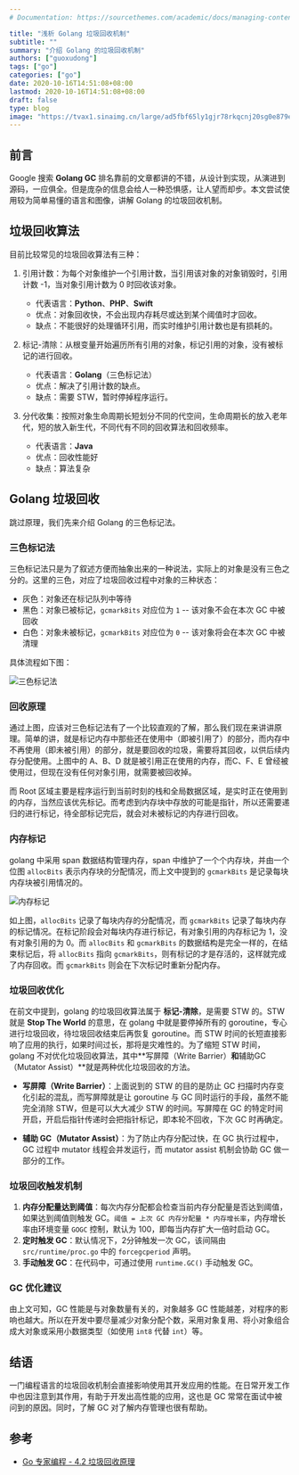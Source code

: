 ```yaml
---
# Documentation: https://sourcethemes.com/academic/docs/managing-content/

title: "浅析 Golang 垃圾回收机制"
subtitle: ""
summary: "介绍 Golang 的垃圾回收机制"
authors: ["guoxudong"]
tags: ["go"]
categories: ["go"]
date: 2020-10-16T14:51:08+08:00
lastmod: 2020-10-16T14:51:08+08:00
draft: false
type: blog
image: "https://tvax1.sinaimg.cn/large/ad5fbf65ly1gjr78rkqcnj20sg0e879e.jpg"
---
```

## 前言

Google 搜索 **Golang GC** 排名靠前的文章都讲的不错，从设计到实现，从演进到源码，一应俱全。但是庞杂的信息会给人一种恐惧感，让人望而却步。本文尝试使用较为简单易懂的语言和图像，讲解 Golang 的垃圾回收机制。

## 垃圾回收算法

目前比较常见的垃圾回收算法有三种：

1. 引用计数：为每个对象维护一个引用计数，当引用该对象的对象销毁时，引用计数 -1，当对象引用计数为 0 时回收该对象。
    * 代表语言：**Python**、**PHP**、**Swift**
    * 优点：对象回收快，不会出现内存耗尽或达到某个阈值时才回收。
    * 缺点：不能很好的处理循环引用，而实时维护引用计数也是有损耗的。

2. 标记-清除：从根变量开始遍历所有引用的对象，标记引用的对象，没有被标记的进行回收。
    * 代表语言：**Golang**（三色标记法）
    * 优点：解决了引用计数的缺点。
    * 缺点：需要 STW，暂时停掉程序运行。

3. 分代收集：按照对象生命周期长短划分不同的代空间，生命周期长的放入老年代，短的放入新生代，不同代有不同的回收算法和回收频率。
    * 代表语言：**Java**
    * 优点：回收性能好
    * 缺点：算法复杂

## Golang 垃圾回收

跳过原理，我们先来介绍 Golang 的三色标记法。

### 三色标记法

三色标记法只是为了叙述方便而抽象出来的一种说法，实际上的对象是没有三色之分的。这里的三色，对应了垃圾回收过程中对象的三种状态：

* 灰色：对象还在标记队列中等待
* 黑色：对象已被标记，`gcmarkBits` 对应位为 `1` -- 该对象不会在本次 GC 中被回收
* 白色：对象未被标记，`gcmarkBits` 对应位为 `0` -- 该对象将会在本次 GC 中被清理

具体流程如下图：

![三色标记法](https://tva2.sinaimg.cn/large/ad5fbf65ly1gjr5wkuzduj20mr0ra15z.jpg)

### 回收原理

通过上图，应该对三色标记法有了一个比较直观的了解，那么我们现在来讲讲原理。简单的讲，就是标记内存中那些还在使用中（即被引用了）的部分，而内存中不再使用（即未被引用）的部分，就是要回收的垃圾，需要将其回收，以供后续内存分配使用。上图中的 A、B、D 就是被引用正在使用的内存，而C、F、E 曾经被使用过，但现在没有任何对象引用，就需要被回收掉。

而 Root 区域主要是程序运行到当前时刻的栈和全局数据区域，是实时正在使用到的内存，当然应该优先标记。而考虑到内存块中存放的可能是指针，所以还需要递归的进行标记，待全部标记完后，就会对未被标记的内存进行回收。

### 内存标记

golang 中采用 span 数据结构管理内存，span 中维护了一个个内存块，并由一个位图 `allocBits` 表示内存块的分配情况，而上文中提到的 `gcmarkBits` 是记录每块内存块被引用情况的。

![内存标记](https://tvax4.sinaimg.cn/large/ad5fbf65ly1gjr43y6br8j20mr07aq50.jpg)

如上图，`allocBits` 记录了每块内存的分配情况，而 `gcmarkBits` 记录了每块内存的标记情况。在标记阶段会对每块内存进行标记，有对象引用的内存标记为 1，没有对象引用的为 0。而 `allocBits` 和 `gcmarkBits` 的数据结构是完全一样的，在结束标记后，将 `allocBits` 指向 `gcmarkBits`，则有标记的才是存活的，这样就完成了内存回收。而 `gcmarkBits` 则会在下次标记时重新分配内存。

### 垃圾回收优化

在前文中提到，golang 的垃圾回收算法属于 **标记-清除**，是需要 STW 的。STW 就是 **Stop The World** 的意思，在 golang 中就是要停掉所有的 goroutine，专心进行垃圾回收，待垃圾回收结束后再恢复 goroutine。而 STW 时间的长短直接影响了应用的执行，如果时间过长，那将是灾难性的。为了缩短 STW 时间，golang 不对优化垃圾回收算法，其中**写屏障（Write Barrier）**和**辅助GC（Mutator Assist）**就是两种优化垃圾回收的方法。

* **写屏障（Write Barrier）**：上面说到的 STW 的目的是防止 GC 扫描时内存变化引起的混乱，而写屏障就是让 goroutine 与 GC 同时运行的手段，虽然不能完全消除 STW，但是可以大大减少 STW 的时间。写屏障在 GC 的特定时间开启，开启后指针传递时会把指针标记，即本轮不回收，下次 GC 时再确定。

* **辅助 GC（Mutator Assist）**：为了防止内存分配过快，在 GC 执行过程中，GC 过程中 mutator 线程会并发运行，而 mutator assist 机制会协助 GC 做一部分的工作。

### 垃圾回收触发机制

1. **内存分配量达到阈值**：每次内存分配都会检查当前内存分配量是否达到阈值，如果达到阈值则触发 GC。`阈值 = 上次 GC 内存分配量 * 内存增长率`，内存增长率由环境变量 `GOGC` 控制，默认为 100，即每当内存扩大一倍时启动 GC。
2. **定时触发 GC**：默认情况下，2分钟触发一次 GC，该间隔由 `src/runtime/proc.go` 中的 `forcegcperiod` 声明。
3. **手动触发 GC**：在代码中，可通过使用 `runtime.GC()` 手动触发 GC。

### GC 优化建议

由上文可知，GC 性能是与对象数量有关的，对象越多 GC 性能越差，对程序的影响也越大。所以在开发中要尽量减少对象分配个数，采用对象复用、将小对象组合成大对象或采用小数据类型（如使用 `int8` 代替 `int`）等。

## 结语

一门编程语言的垃圾回收机制会直接影响使用其开发应用的性能。在日常开发工作中也因注意到其作用，有助于开发出高性能的应用，这也是 GC 常常在面试中被问到的原因。同时，了解 GC 对了解内存管理也很有帮助。

## 参考

- [Go 专家编程 - 4.2 垃圾回收原理](https://www.bookstack.cn/read/GoExpertProgramming/chapter04-4.2-garbage_collection.md)
